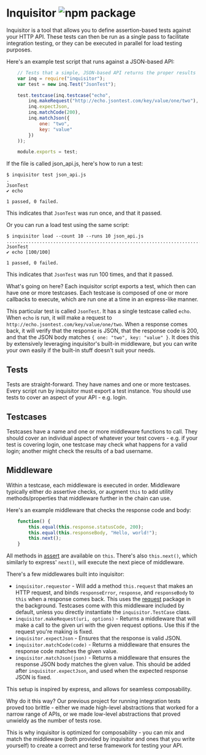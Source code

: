 # Inquisitor ![npm package](https://nodei.co/npm/inquisitor.js.png?mini=true)

Inquisitor is a tool that allows you to define assertion-based tests against
your HTTP API. These tests can then be run as a single pass to facilitate
integration testing, or they can be executed in parallel for load testing
purposes.

Here's an example test script that runs against a JSON-based API:

```javascript
    // Tests that a simple, JSON-based API returns the proper results
    var inq = require("inquisitor");
    var test = new inq.Test("JsonTest");

    test.testcase(inq.testcase("echo",
        inq.makeRequest("http://echo.jsontest.com/key/value/one/two"),
        inq.expectJson,
        inq.matchCode(200),
        inq.matchJson({
            one: "two",
            key: "value"
        })
    ));

    module.exports = test;
```

If the file is called json_api.js, here's how to run a test:

    $ inquisitor test json_api.js 
    .
    JsonTest
    ✔ echo

    1 passed, 0 failed.

This indicates that `JsonTest` was run once, and that it passed.

Or you can run a load test using the same script:

    $ inquisitor load --count 10 --runs 10 json_api.js 
    ....................................................................................................
    JsonTest
    ✔ echo [100/100]

    1 passed, 0 failed.

This indicates that `JsonTest` was run 100 times, and that it passed.

What's going on here? Each inquisitor script exports a test, which then can
have one or more testcases. Each testcase is composed of one or more callbacks
to execute, which are run one at a time in an express-like manner.

This particular test is called `JsonTest`. It has a single testcase called
`echo`. When `echo` is run, it will make a request to
`http://echo.jsontest.com/key/value/one/two`. When a response comes back, it
will verify that the response is JSON, that the response code is 200, and that
the JSON body matches `{ one: "two", key: "value" }`. It does this by
extensively leveraging inquisitor's built-in middleware, but you can write
your own easily if the built-in stuff doesn't suit your needs.

## Tests

Tests are straight-forward. They have names and one or more testcases. Every
script run by inquisitor must export a test instance. You should use tests to
cover an aspect of your API - e.g. login.

## Testcases

Testcases have a name and one or more middleware functions to call. They
should cover an individual aspect of whatever your test covers - e.g. if your
test is covering login, one testcase may check what happens for a valid login;
another might check the results of a bad username.

## Middleware

Within a testcase, each middleware is executed in order. Middleware typically
either do assertive checks, or augment `this` to add utility
methods/properties that middleware further in the chain can use.

Here's an example middleware that checks the response code and body:

```javascript
    function() {
        this.equal(this.response.statusCode, 200);
        this.equal(this.responseBody, "Hello, world!");
        this.next();
    }
```

All methods in [assert](http://nodejs.org/api/assert.html) are available on
`this`. There's also `this.next()`, which similarly to express' `next()`, will
execute the next piece of middleware.

There's a few middlewares built into inquisitor:

* `inquisitor.requestor` - Will add a method `this.request` that makes an
  HTTP request, and binds `responseError`, `response`, and `responseBody`
  to `this` when a response comes back. This uses the
  [request](https://github.com/request/request) package in the background.
  Testcases come with this middleware included by default, unless you
  directly instantiate the `inquisitor.TestCase` class.
* `inquisitor.makeRequest(uri, options)` - Returns a middleware that will
  make a call to the given uri with the given request options. Use this
  if the request you're making is fixed.
* `inquisitor.expectJson` - Ensures that the response is valid JSON.
* `inquisitor.matchCode(code)` - Returns a middleware that ensures the
  response code matches the given value.
* `inquisitor.matchJson(json)` - Returns a middleware that ensures the
  response JSON body matches the given value. This should be added after
  `inquisitor.expectJson`, and used when the expected response JSON is
  fixed.

This setup is inspired by express, and allows for seamless composability.

Why do it this way? Our previous project for running integration tests proved
too brittle - either we made high-level abstractions that worked for a narrow
range of APIs, or we made low-level abstractions that proved unwieldy as the
number of tests rose.

This is why inquisitor is optimized for composability - you can mix and match
the middleware (both provided by inquisitor and ones that you write yourself)
to create a correct and terse framework for testing your API.
